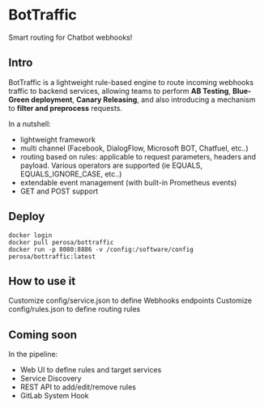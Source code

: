 # BotTraffic

Smart routing for Chatbot webhooks!

## Intro

BotTraffic is a lightweight rule-based engine to route incoming webhooks traffic to backend services, allowing teams to perform **AB Testing**, **Blue-Green deployment**, **Canary Releasing**, and 
also introducing a mechanism to **filter and preprocess** requests.

In a nutshell:
- lightweight framework 
- multi channel (Facebook, DialogFlow, Microsoft BOT, Chatfuel, etc..)
- routing based on rules: applicable to request parameters, headers and payload. Various operators are supported (ie EQUALS, EQUALS_IGNORE_CASE, etc..)
- extendable event management (with built-in Prometheus events)
- GET and POST support

## Deploy 

```
docker login
docker pull perosa/bottraffic
docker run -p 8080:8886 -v /config:/software/config perosa/bottraffic:latest
```

## How to use it

Customize config/service.json to define Webhooks endpoints
Customize config/rules.json to define routing rules



## Coming soon

In the pipeline:
- Web UI to define rules and target services
- Service Discovery
- REST API to add/edit/remove rules
- GitLab System Hook


